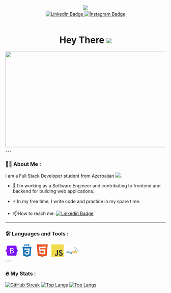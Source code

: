 <div id="header" align="center">
  <img src="https://media.giphy.com/media/M9gbBd9nbDrOTu1Mqx/giphy.gif" width="100"/>
</div>

<div id="badges" align="center">
  <a href="www.linkedin.com/in/umud-quliyev">
    <img src="https://img.shields.io/badge/LinkedIn-blue?style=for-the-badge&logo=linkedin&logoColor=white" alt="LinkedIn Badge"/>
  </a>
  <a href="https://www.instagram.com/kuliyefh0/">
    <img src="https://img.shields.io/badge/İnstagram-red?style=for-the-badge&logo=instagram&logoColor=white" alt="İnstagram Badge"/>
  </a>
</div>
<div id="github" align="center">
  <img src="https://komarev.com/ghpvc/?username=Umud-Quliyev&style=flat-square&color=blue" alt=""/>
</div>
<h1 align="center">
  Hey There
  <img src="https://media.giphy.com/media/hvRJCLFzcasrR4ia7z/giphy.gif" width="30px"/>
</h1>
<div align="center">
  <img src="https://media.giphy.com/media/dWesBcTLavkZuG35MI/giphy.gif" width="600" height="300"/>
</div>
---

### :woman_technologist: About Me :
I am a Full Stack Developer student from Azerbaijan <img src="https://media.giphy.com/media/WUlplcMpOCEmTGBtBW/giphy.gif" width="30">.
- :telescope: I’m working as a Software Engineer and contributing to frontend and backend for building web applications.

- :zap: In my free time, I write code and practice in my spare time.

- :mailbox:How to reach me: [![Linkedin Badge](https://img.shields.io/badge/-umudquliyev-blue?style=flat&logo=Linkedin&logoColor=white)](www.linkedin.com/in/umud-quliyev)

---

### :hammer_and_wrench: Languages and Tools :
<div>
  <img src="https://github.com/devicons/devicon/blob/master/icons/bootstrap/bootstrap-original.svg"  title="CSS3" alt="CSS" width="40" height="40"/>&nbsp;
  <img src="https://github.com/devicons/devicon/blob/master/icons/css3/css3-plain-wordmark.svg"  title="CSS3" alt="CSS" width="40" height="40"/>&nbsp;
  <img src="https://github.com/devicons/devicon/blob/master/icons/html5/html5-original.svg" title="HTML5" alt="HTML" width="40" height="40"/>&nbsp;
  <img src="https://github.com/devicons/devicon/blob/master/icons/javascript/javascript-original.svg" title="JavaScript" alt="JavaScript" width="40" height="40"/>&nbsp;
  <img src="https://github.com/devicons/devicon/blob/master/icons/mysql/mysql-original-wordmark.svg" title="MySQL"  alt="MySQL" width="40" height="40"/>&nbsp;
</div>
---

### :fire: My Stats :
[![GitHub Streak](http://github-readme-streak-stats.herokuapp.com?user=Umud-Quliyev&theme=dark&background=000000)](https://git.io/streak-stats)
[![Top Langs](https://github-readme-stats.vercel.app/api/top-langs/?username=Umud-Quliyev)](https://github.com/anuraghazra/github-readme-stats)
[![Top Langs](https://github-readme-stats.vercel.app/api/top-langs/?username=Umud-Quliyev&layout=compact&theme=vision-friendly-dark)](https://github.com/anuraghazra/github-readme-stats)

